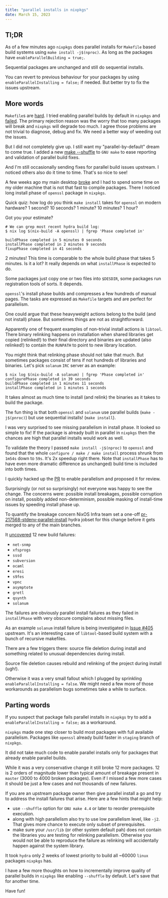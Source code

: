 ```yaml
---
title: "parallel installs in nixpkgs"
date: March 15, 2023
---
```


## Tl;DR

As of a few minutes ago `nixpkgs` does parallel installs for `Makefile`
based build systems using `make install -j$(nproc)`. As long as the
packages have `enableParallelBuilding = true;`.

Sequential packages are unchanged and still do sequential installs.

You can revert to previous behaviour for your packages by using
`enableParallelInstalling = false;` if needed. But better try to fix the
issues upstream.

## More words

`Makefile`s are [hard](/posts/230-when-make-j-nproc-fails.html). I tried
enabling parallel builds by default in `nixpkgs` and
[failed](https://github.com/NixOS/nixpkgs/issues/142338).
The primary rejection reason was the worry that too many packages will
break and `nixpkgs` will degrade too much. I agree those problems are
not trivial to diagnose, debug and fix. We need a better way of weeding
out the issues.

But I did not completely give up. I still want my "parallel-by-default"
dream to come true. I added a new [make \-\-shuffle](/posts/238-new-make-shuffle-mode.html)
to `GNU make` to ease reporting and validation of parallel build fixes.

And I'm still occasionally sending fixes for parallel build issues
upstream. I noticed others also do it time to time. That's so nice to
see!

A few weeks ago my main desktop [broke](/posts/280-cooling-failure.html)
and I had to spend some time on my older machine that is not that fast
to compile packages. There I noticed long install phase of `openssl`
package in `nixpkgs`.

Quick quiz: how log do you think `make install` takes for `openssl` on
modern hardware? 1 second? 10 seconds? 1 minute? 10 minutes? 1 hour?

Got you your estimate?

```
# We can grep most recent hydra build log:
$ nix log $(nix-build -A openssl) | fgrep 'Phase completed in'

buildPhase completed in 5 minutes 0 seconds
installPhase completed in 2 minutes 9 seconds
fixupPhase completed in 41 seconds
```

2 minutes! This time is comparable to the whole build phase that takes
5 minutes. Is it a lot? It really depends on what `installPhase` is
expected to do.

Some packages just copy one or two files into `$DESDIR`, some packages
run registration tools of sorts. It depends.

`openssl`'s install phase builds and compresses a few hundreds of manual
pages. The tasks are expressed as `Makefile` targets and are perfect for
parallelism.

One could argue that these heavyweight actions belong to the build (and
not install) phase. But sometimes things are not as straightforward.

Apparently one of frequent examples of non-trivial install actions is
`libtool`. There binary relinking happens on installation when shared
libraries get copied (relinked!) to their final directory and binaries
are updated (also relinked!) to contain the `RUNPATH` to point to new
library location.

You might think that relinking phase should not take that much. But
sometimes packages consist of tens if not hundreds of libraries and
binaries. Let's pick `solanum` `IRC` server as an example:

```
$ nix log $(nix-build -A solanum) | fgrep 'Phase completed in'
configurePhase completed in 39 seconds
buildPhase completed in 1 minutes 11 seconds
installPhase completed in 1 minutes 1 seconds
```

It takes almost as much time to install (and relink) the binaries as it
takes to build the package.

The fun thing is that both `openssl` and `solanum` use parallel builds
(`make -j$(pnroc)`) but use sequential installs! (`make install`).

I was very surprised to see missing parallelism in install phase. It
looked so simple to fix! If the package is already built in parallel in
`nixpkgs` then the chances are high that parallel installs would work
as well.

To validate the theory I passed `make install -j$(nproc)` to `openssl`
and found that the whole `configure / make / make install` process
shrunk from `1m54s` down to `59s`. It's 2x speedup right there. Note
that `installPhase` has to have even more dramatic difference as 
unchanged) build time is included into both times.

I quickly hacked up the [PR](https://github.com/NixOS/nixpkgs/pull/217568)
to enable parallelism and proposed it for review.

Surprisingly (or not so surprisingly) not everyone was happy to see the
change. The concerns were: possible install breakages, possible
corruption on install, possibly added non-determinism, possible masking
of install-time issues by speeding install phase up.

To quantify the breakage concern NixOS Infra team set a one-off
[pr-217568-stdenv-parallel-install](https://hydra.nixos.org/jobset/nixpkgs/pr-217568-stdenv-parallel-install)
hydra jobset for this change before it gets merged to any of the main
branches.

It [uncovered](https://github.com/NixOS/nixpkgs/pull/217568/commits) 12
new build failures:

- `net-snmp`
- `xfsprogs`
- `sssd`
- `subversion`
- `ocaml`
- `eresi`
- `s9fes`
- `vpnc`
- `asymptote`
- `gretl`
- `qsynth`
- `solanum`

The failures are obviously parallel install failures as they failed in
`installPhase` with very obscure complains about missing files.

As an example `solanum` install failure is being investigated in
[Issue #405](https://github.com/solanum-ircd/solanum/issues/405) upstream.
It's an interesting case of `libtool`-based build system with a bunch
of recursive makefiles.

There are a few triggers there: source file deletion during install and
something related to unusual dependencies during install.

Source file deletion causes rebuild and relinking of the project during
install (ugh!).

Otherwise it was a very small fallout which I plugged by sprinkling
`enableParallelInstalling = false`. We might need a few more of those
workarounds as parallelism bugs sometimes take a while to surface.

## Parting words

If you suspect that package fails parallel installs in `nixpkgs` try to
add a `enableParallelInstalling = false;` as a workaround.

`nixpkgs` made one step closer to build most packages with full
available parallelism. Packages like `openssl` already build faster in
`staging` branch of `nixpkgs`.

It did not take much code to enable parallel installs only for packages
that already enable parallel builds.

While it was a very conservative change it still broke 12 more packages.
12 is 2 orders of magnitude lower than typical amount of breakage
present in `master` (3000 to 4000 broken packages). Even if I missed a
few more cases it should be just a few cases and not thousands of new
failures.

If you are an upstream package owner then give parallel install a go
and try to address the install failures that arise. Here are a few hints
that might help:

- use `--shuffle` option for `GNU make 4.4` or later to reorder
  prerequisite execution.
- along with high parallelism also try to use low parallelism level,
  like `-j2`. That gives more chance to execute only subset of
  prerequisites.
- make sure your `/usr/lib` (or other system default pah) does not
  contain the libraries you are testing for relinking parallelism.
  Otherwise you would not be able to reproduce the failure as relinking
  will accidentally happen against the system library.

It took `hydra` only 2 weeks of lowest priority to build all ~60000
`linux` packages `nixpkgs` has.

I have a few more thoughts on how to incrementally improve quality of
parallel builds in `nixpkgs` like enabling `--shuffle` by default.
Let's save that for another time.

Have fun!
